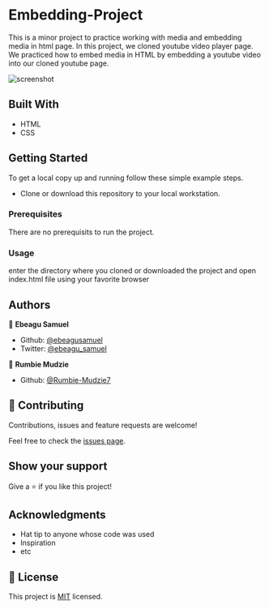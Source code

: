 # Embedding-Project
This is a minor project to practice working with media and embedding media in html page. In this project, we cloned youtube video player page. We practiced how to embed media in HTML by embedding a youtube video into our cloned youtube page.

![screenshot](./images/Screenshot1.png)

## Built With

- HTML
- CSS

## Getting Started

To get a local copy up and running follow these simple example steps.
 - Clone or download this repository to your local workstation.


### Prerequisites
There are no prerequisits to run the project.

### Usage
 enter the directory where you cloned or downloaded the project and open index.html file using your favorite browser
 
## Authors

👤 **Ebeagu Samuel**

- Github: [@ebeagusamuel](https://github.com/ebeagusamuel)
- Twitter: [@ebeagu_samuel](https://twitter.com/ebeagu_samuel)

👤 **Rumbie Mudzie**

- Github: [@Rumbie-Mudzie7](https://github.com/Rumbie-Mudzie7)

## 🤝 Contributing

Contributions, issues and feature requests are welcome!

Feel free to check the [issues page](issues/).

## Show your support

Give a ⭐️ if you like this project!

## Acknowledgments

- Hat tip to anyone whose code was used
- Inspiration
- etc

## 📝 License

This project is [MIT](lic.url) licensed.